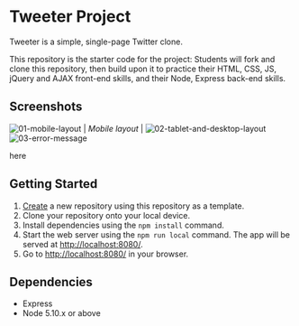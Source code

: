 # Tweeter Project

Tweeter is a simple, single-page Twitter clone.

This repository is the starter code for the project: Students will fork and clone this repository, then build upon it to practice their HTML, CSS, JS, jQuery and AJAX front-end skills, and their Node, Express back-end skills.

## Screenshots
![01-mobile-layout](https://user-images.githubusercontent.com/41748727/161408711-24c44cb9-493d-410d-b5d8-3cdd833a4aec.png)
| _Mobile layout_ |
![02-tablet-and-desktop-layout](https://user-images.githubusercontent.com/41748727/161408710-171955d5-ee7c-4d01-88ed-c5fa7091eaf3.png)
![03-error-message](https://user-images.githubusercontent.com/41748727/161408709-61d9a995-7bc6-4b9c-a257-c148d34513ca.png)

here

## Getting Started

1. [Create](https://docs.github.com/en/repositories/creating-and-managing-repositories/creating-a-repository-from-a-template) a new repository using this repository as a template.
2. Clone your repository onto your local device.
3. Install dependencies using the `npm install` command.
4. Start the web server using the `npm run local` command. The app will be served at <http://localhost:8080/>.
5. Go to <http://localhost:8080/> in your browser.

## Dependencies

- Express
- Node 5.10.x or above

